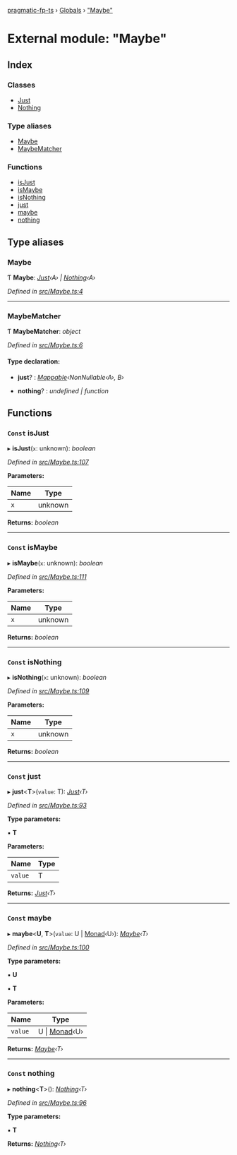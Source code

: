 [pragmatic-fp-ts](../README.md) › [Globals](../globals.md) › ["Maybe"](_maybe_.md)

# External module: "Maybe"

## Index

### Classes

* [Just](../classes/_maybe_.just.md)
* [Nothing](../classes/_maybe_.nothing.md)

### Type aliases

* [Maybe](_maybe_.md#maybe)
* [MaybeMatcher](_maybe_.md#maybematcher)

### Functions

* [isJust](_maybe_.md#const-isjust)
* [isMaybe](_maybe_.md#const-ismaybe)
* [isNothing](_maybe_.md#const-isnothing)
* [just](_maybe_.md#const-just)
* [maybe](_maybe_.md#const-maybe)
* [nothing](_maybe_.md#const-nothing)

## Type aliases

###  Maybe

Ƭ **Maybe**: *[Just](../classes/_maybe_.just.md)‹A› | [Nothing](../classes/_maybe_.nothing.md)‹A›*

*Defined in [src/Maybe.ts:4](https://github.com/hermann-p/pragmatic-fp-ts/blob/1e5cfe0/src/Maybe.ts#L4)*

___

###  MaybeMatcher

Ƭ **MaybeMatcher**: *object*

*Defined in [src/Maybe.ts:6](https://github.com/hermann-p/pragmatic-fp-ts/blob/1e5cfe0/src/Maybe.ts#L6)*

#### Type declaration:

* **just**? : *[Mappable](_types_.md#mappable)‹NonNullable‹A›, B›*

* **nothing**? : *undefined | function*

## Functions

### `Const` isJust

▸ **isJust**(`x`: unknown): *boolean*

*Defined in [src/Maybe.ts:107](https://github.com/hermann-p/pragmatic-fp-ts/blob/1e5cfe0/src/Maybe.ts#L107)*

**Parameters:**

Name | Type |
------ | ------ |
`x` | unknown |

**Returns:** *boolean*

___

### `Const` isMaybe

▸ **isMaybe**(`x`: unknown): *boolean*

*Defined in [src/Maybe.ts:111](https://github.com/hermann-p/pragmatic-fp-ts/blob/1e5cfe0/src/Maybe.ts#L111)*

**Parameters:**

Name | Type |
------ | ------ |
`x` | unknown |

**Returns:** *boolean*

___

### `Const` isNothing

▸ **isNothing**(`x`: unknown): *boolean*

*Defined in [src/Maybe.ts:109](https://github.com/hermann-p/pragmatic-fp-ts/blob/1e5cfe0/src/Maybe.ts#L109)*

**Parameters:**

Name | Type |
------ | ------ |
`x` | unknown |

**Returns:** *boolean*

___

### `Const` just

▸ **just**<**T**>(`value`: T): *[Just](../classes/_maybe_.just.md)‹T›*

*Defined in [src/Maybe.ts:93](https://github.com/hermann-p/pragmatic-fp-ts/blob/1e5cfe0/src/Maybe.ts#L93)*

**Type parameters:**

▪ **T**

**Parameters:**

Name | Type |
------ | ------ |
`value` | T |

**Returns:** *[Just](../classes/_maybe_.just.md)‹T›*

___

### `Const` maybe

▸ **maybe**<**U**, **T**>(`value`: U | [Monad](../classes/_types_.monad.md)‹U›): *[Maybe](_maybe_.md#maybe)‹T›*

*Defined in [src/Maybe.ts:100](https://github.com/hermann-p/pragmatic-fp-ts/blob/1e5cfe0/src/Maybe.ts#L100)*

**Type parameters:**

▪ **U**

▪ **T**

**Parameters:**

Name | Type |
------ | ------ |
`value` | U &#124; [Monad](../classes/_types_.monad.md)‹U› |

**Returns:** *[Maybe](_maybe_.md#maybe)‹T›*

___

### `Const` nothing

▸ **nothing**<**T**>(): *[Nothing](../classes/_maybe_.nothing.md)‹T›*

*Defined in [src/Maybe.ts:96](https://github.com/hermann-p/pragmatic-fp-ts/blob/1e5cfe0/src/Maybe.ts#L96)*

**Type parameters:**

▪ **T**

**Returns:** *[Nothing](../classes/_maybe_.nothing.md)‹T›*
